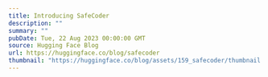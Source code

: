 ```yaml
---
title: Introducing SafeCoder
description: ""
summary: ""
pubDate: Tue, 22 Aug 2023 00:00:00 GMT
source: Hugging Face Blog
url: https://huggingface.co/blog/safecoder
thumbnail: "https://huggingface.co/blog/assets/159_safecoder/thumbnail.jpg"
---
```


